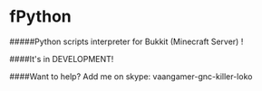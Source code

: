 # fPython
#####Python scripts interpreter  for Bukkit (Minecraft Server) !

####It's in DEVELOPMENT!

####Want to help?
Add me on skype: vaangamer-gnc-killer-loko
